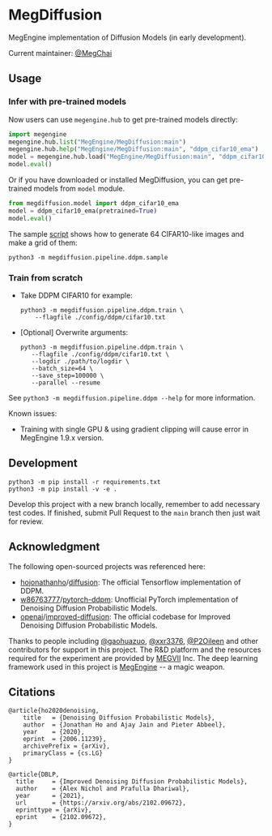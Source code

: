 # MegDiffusion

MegEngine implementation of Diffusion Models (in early development).

Current maintainer: [@MegChai](https://github.com/MegChai)

## Usage
### Infer with pre-trained models

Now users can use `megengine.hub` to get pre-trained models directly:

```python
import megengine
megengine.hub.list("MegEngine/MegDiffusion:main")
megengine.hub.help("MegEngine/MegDiffusion:main", "ddpm_cifar10_ema")
model = megengine.hub.load("MegEngine/MegDiffusion:main", "ddpm_cifar10_ema", pretrained=True)
model.eval()
```

Or if you have downloaded or installed MegDiffusion, you can get pre-trained models from `model` module.

```python
from megdiffusion.model import ddpm_cifar10_ema
model = ddpm_cifar10_ema(pretrained=True)
model.eval()
```

The sample [script](megdiffusion/pipeline/ddpm/sample.py) shows how to generate 64 CIFAR10-like images and make a grid of them:

```shell
python3 -m megdiffusion.pipeline.ddpm.sample
```

### Train from scratch

- Take DDPM CIFAR10 for example:

  ```shell
  python3 -m megdiffusion.pipeline.ddpm.train \
      --flagfile ./config/ddpm/cifar10.txt
  ```

- [Optional] Overwrite arguments:

   ```shell
   python3 -m megdiffusion.pipeline.ddpm.train \
      --flagfile ./config/ddpm/cifar10.txt \
      --logdir ./path/to/logdir \
      --batch_size=64 \
      --save_step=100000 \
      --parallel --resume
   ```

See `python3 -m megdiffusion.pipeline.ddpm --help` for more information.

Known issues:
- Training with single GPU & using gradient clipping will cause error in MegEngine 1.9.x version.

## Development

```shell
python3 -m pip install -r requirements.txt
python3 -m pip install -v -e .
```

Develop this project with a new branch locally, remember to add necessary test codes.
If finished, submit Pull Request to the `main` branch then just wait for review.

## Acknowledgment

The following open-sourced projects was referenced here:

- [hojonathanho](https://github.com/hojonathanho)/[diffusion](https://github.com/hojonathanho/diffusion): The official Tensorflow implementation of DDPM.
- [w86763777](https://github.com/w86763777)/[pytorch-ddpm](https://github.com/w86763777/pytorch-ddpm): Unofficial PyTorch implementation of Denoising Diffusion Probabilistic Models.
- [openai](https://github.com/openai)/[improved-diffusion](https://github.com/openai/improved-diffusion): The official codebase for Improved Denoising Diffusion Probabilistic Models.

Thanks to people including [@gaohuazuo](https://github.com/gaohuazuo), [@xxr3376](https://github.com/xxr3376), [@P2Oileen](https://github.com/P2Oileen) and other contributors for support in this project. The R&D platform and the resources required for the experiment are provided by [MEGVII](https://megvii.com/) Inc. The deep learning framework used in this project is [MegEngine](https://github.com/MegEngine/MegEngine) -- a magic weapon.

## Citations

```
@article{ho2020denoising,
    title   = {Denoising Diffusion Probabilistic Models},
    author  = {Jonathan Ho and Ajay Jain and Pieter Abbeel},
    year    = {2020},
    eprint  = {2006.11239},
    archivePrefix = {arXiv},
    primaryClass = {cs.LG}
}
```

```
@article{DBLP,
  title     = {Improved Denoising Diffusion Probabilistic Models},
  author    = {Alex Nichol and Prafulla Dhariwal},
  year      = {2021},
  url       = {https://arxiv.org/abs/2102.09672},
  eprinttype = {arXiv},
  eprint    = {2102.09672},
}
```